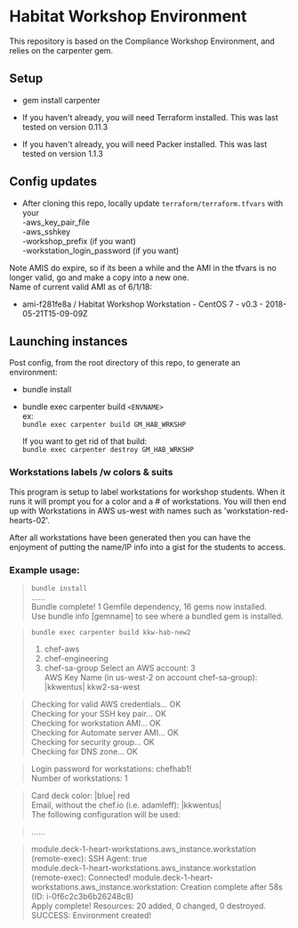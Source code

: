 # Habitat Workshop Environment

This repository is based on the Compliance Workshop Environment, and relies on the carpenter gem.

## Setup
* gem install carpenter

* If you haven't already, you will need Terraform installed.
This was last tested on version 0.11.3

* If you haven't already, you will need Packer installed.
This was last tested on version 1.1.3

## Config updates
* After cloning this repo, locally update `terraform/terraform.tfvars` with your         
        -aws_key_pair_file  
        -aws_sshkey  
        -workshop_prefix (if you want)    
        -workstation_login_password (if you want)  

Note AMIS do expire, so if its been a while and the AMI in the tfvars is no longer valid, go and make a copy into a new one.  
Name of current valid AMI as of 6/1/18:
* ami-f281fe8a / Habitat Workshop Workstation - CentOS 7 - v0.3 - 2018-05-21T15-09-09Z


## Launching instances

Post config, from the root directory of this repo, to generate an environment:

* bundle install 
* bundle exec carpenter build `<ENVNAME>`  
ex:  
    `bundle exec carpenter build GM_HAB_WRKSHP`

    If you want to get rid of that build:  
    `bundle exec carpenter destroy GM_HAB_WRKSHP`

### Workstations labels /w colors & suits

This program is setup to label workstations for workshop students. When it runs it will prompt you for a color and a # of workstations. You will then end up with Workstations in AWS us-west with names such as 'workstation-red-hearts-02'.

After all workstations have been generated then you can have the enjoyment of putting the name/IP info into a gist for the students to access.

### Example usage:
> `bundle install`  
> ......  
> Bundle complete! 1 Gemfile dependency, 16 gems now installed.  
> Use bundle info [gemname] to see where a bundled gem is installed.

> `bundle exec carpenter build kkw-hab-new2`      
> 1. chef-aws
> 2. chef-engineering
> 3. chef-sa-group
> Select an AWS account: 3    
> AWS Key Name (in us-west-2 on account chef-sa-group): |kkwentus| kkw2-sa-west

> Checking for valid AWS credentials... OK  
> Checking for your SSH key pair... OK  
> Checking for workstation AMI... OK  
> Checking for Automate server AMI... OK  
> Checking for security group... OK  
> Checking for DNS zone... OK   

> Login password for workstations: chefhab1!  
> Number of workstations: 1  

> Card deck color: |blue| red  
> Email, without the chef.io (i.e. adamleff): |kkwentus|  
> The following configuration will be used:  

> ......   

> module.deck-1-heart-workstations.aws_instance.workstation (remote-exec):   SSH Agent: true    
> module.deck-1-heart-workstations.aws_instance.workstation (remote-exec): Connected!
> module.deck-1-heart-workstations.aws_instance.workstation: Creation complete after 58s (ID: i-0f6c2c3b6b26248c8)  
> Apply complete! Resources: 20 added, 0 changed, 0 destroyed.  
> SUCCESS: Environment created!

